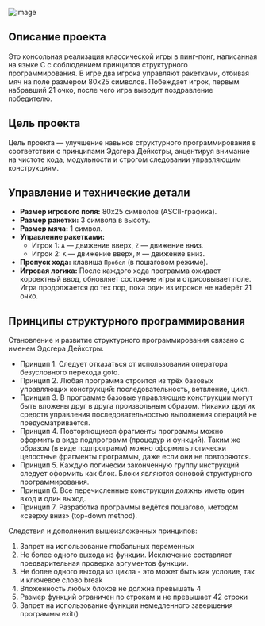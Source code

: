 ![image](https://github.com/user-attachments/assets/671bc08a-6108-4ba6-9138-fc8a29b83b41)

## Описание проекта
Это консольная реализация классической игры в пинг-понг, написанная на языке C с соблюдением принципов структурного программирования. В игре два игрока управляют ракетками, отбивая мяч на поле размером 80x25 символов. Побеждает игрок, первым набравший 21 очко, после чего игра выводит поздравление победителю.

## Цель проекта
Цель проекта — улучшение навыков структурного программирования в соответствии с принципами Эдсгера Дейкстры, акцентируя внимание на чистоте кода, модульности и строгом следовании управляющим конструкциям.

## Управление и технические детали

- **Размер игрового поля:** 80x25 символов (ASCII-графика).
- **Размер ракетки:** 3 символа в высоту.
- **Размер мяча:** 1 символ.
- **Управление ракетками:**
  - Игрок 1: `A` — движение вверх, `Z` — движение вниз.
  - Игрок 2: `K` — движение вверх, `M` — движение вниз.
- **Пропуск хода:** клавиша `Пробел` (в пошаговом режиме).
- **Игровая логика:** После каждого хода программа ожидает корректный ввод, обновляет состояние игры и отрисовывает поле. Игра продолжается до тех пор, пока один из игроков не наберёт 21 очко.

## Принципы структурного программирования

Становление и развитие структурного программирования связано с именем Эдсгера Дейкстры.

* Принцип 1. Следует отказаться от использования оператора безусловного перехода goto.  
* Принцип 2. Любая программа строится из трёх базовых управляющих конструкций: последовательность, ветвление, цикл.  
* Принцип 3. В программе базовые управляющие конструкции могут быть вложены друг в друга произвольным образом. Никаких других средств управления последовательностью выполнения операций не предусматривается.  
* Принцип 4. Повторяющиеся фрагменты программы можно оформить в виде подпрограмм (процедур и функций). Таким же образом (в виде подпрограмм) можно оформить логически целостные фрагменты программы, даже если они не повторяются.  
* Принцип 5. Каждую логически законченную группу инструкций следует оформить как блок. Блоки являются основой структурного программирования.  
* Принцип 6. Все перечисленные конструкции должны иметь один вход и один выход.  
* Принцип 7. Разработка программы ведётся пошагово, методом «сверху вниз» (top-down method).

Следствия и дополнения вышеизложенных принципов:

1. Запрет на использование глобальных переменных  
2. Не более одного выхода из функции. Исключение составляет предварительная проверка аргументов функции.  
3. Не более одного выхода из цикла - это может быть как условие, так и ключевое слово break  
4. Вложенность любых блоков не должна превышать 4  
5. Размер функций ограничен по строкам и не превышает 42 строки  
6. Запрет на использование функции немедленного завершения программы exit()

